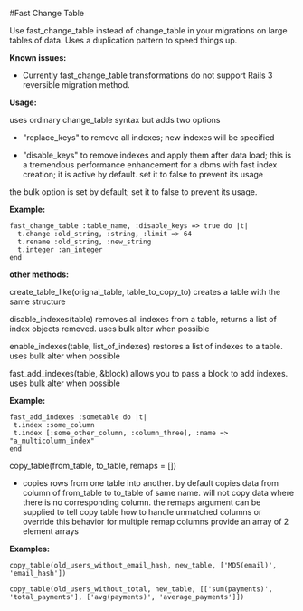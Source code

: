 #Fast Change Table

Use fast\_change\_table instead of change_table in your migrations on large tables of data. Uses a duplication pattern to speed things up.

__Known issues:__

* Currently fast\_change\_table transformations do not support Rails 3 reversible migration method.


__Usage:__

uses ordinary change_table syntax but adds two options

* "replace\_keys" to remove all indexes; new indexes will be specified
- "disable\_keys" to remove indexes and apply them after data load; this is a tremendous performance enhancement for a dbms with fast index creation; it is active by default. set it to false to prevent its usage

the bulk option is set by default; set it to false to prevent its usage.

__Example:__

    fast_change_table :table_name, :disable_keys => true do |t|
      t.change :old_string, :string, :limit => 64
      t.rename :old_string, :new_string
      t.integer :an_integer
    end


__other methods:__

create\_table\_like(orignal\_table, table\_to\_copy\_to)
  creates a table with the same structure
  
disable\_indexes(table)
  removes all indexes from a table, returns a list of index objects removed.  uses bulk alter when possible
  
enable\_indexes(table, list\_of\_indexes)
  restores a list of indexes to a table.  uses bulk alter when possible
  
fast\_add\_indexes(table, &block)
  allows you to pass a block to add indexes.  uses bulk alter when possible
  
__Example:__
  
  
    fast_add_indexes :sometable do |t|
     t.index :some_column
     t.index [:some_other_column, :column_three], :name => "a_multicolumn_index"
    end
  
copy\_table(from\_table, to\_table, remaps = [])
  
* copies rows from one table into another.
  by default copies data from column of from_table to to_table of same name.
  will not copy data where there is no corresponding column.
  the remaps argument can be supplied to tell copy table how to handle unmatched columns or override this behavior
  for multiple remap columns provide an array of 2 element arrays
  
__Examples:__

  
    copy_table(old_users_without_email_hash, new_table, ['MD5(email)', 'email_hash'])
  
    copy_table(old_users_without_total, new_table, [['sum(payments)', 'total_payments'], ['avg(payments)', 'average_payments']])